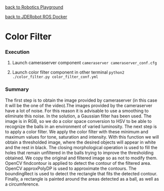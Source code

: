 [back to Robotics Playground](https://github.com/sandeepgogadi/Robotics-Playground)

[back to JDERobot ROS Docker](https://github.com/sandeepgogadi/JDERobot-Docker-ROS)

# Color Filter

### Execution

1. Launch cameraserver component
`cameraserver cameraserver_conf.cfg`

2. Launch color filter component in other terminal
`python2 ./color_filter.py color_filter_conf.yml`

### Summary

The first step is to obtain the image provided by cameraserver (in this case it will be the one of the video).The images provided by the cameraserver have a lot of noise. For this reason it is advisable to use a smoothing to eliminate this noise. In the solution, a Gaussian filter has been used. The image is in RGB, so we do a color space conversion to HSV to be able to recognize the balls in an environment of varied luminosity. The next step is to apply a color filter. We apply the color filter with these minimum and maximum values ​​for tone, saturation and intensity. With this function we will obtain a thresholded image, where the desired objects will appear in white and the rest in black. The closing morphological operation is used to fill the holes that remain unfiltered in the balls trying to improve the thresholding obtained. We copy the original and filtered image so as not to modify them. OpenCV findcontour is applied to detect the contour of the filtered area. OpenCV approxPolyDP is used to approximate the contours. The boundingRect is used to detect the rectangle that fits the detected contour. Finally, a rectangle is painted around the areas detected as a ball, as well as a circumference.
